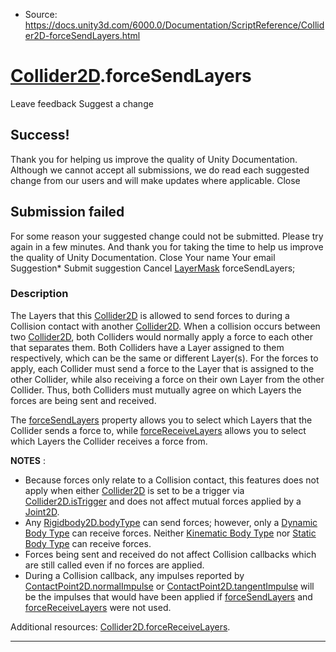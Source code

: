 * Source: https://docs.unity3d.com/6000.0/Documentation/ScriptReference/Collider2D-forceSendLayers.html

#  [Collider2D](https://docs.unity3d.com/6000.0/Documentation/ScriptReference/Collider2D.html).forceSendLayers
Leave feedback
Suggest a change
## Success!
Thank you for helping us improve the quality of Unity Documentation. Although we cannot accept all submissions, we do read each suggested change from our users and will make updates where applicable.
Close
## Submission failed
For some reason your suggested change could not be submitted. Please <a>try again</a> in a few minutes. And thank you for taking the time to help us improve the quality of Unity Documentation.
Close
Your name Your email Suggestion* Submit suggestion
Cancel
[LayerMask](https://docs.unity3d.com/6000.0/Documentation/ScriptReference/LayerMask.html) forceSendLayers; 
### Description
The Layers that this [Collider2D](https://docs.unity3d.com/6000.0/Documentation/ScriptReference/Collider2D.html) is allowed to send forces to during a Collision contact with another [Collider2D](https://docs.unity3d.com/6000.0/Documentation/ScriptReference/Collider2D.html).
When a collision occurs between two [Collider2D](https://docs.unity3d.com/6000.0/Documentation/ScriptReference/Collider2D.html), both Colliders would normally apply a force to each other that separates them. Both Colliders have a Layer assigned to them respectively, which can be the same or different Layer(s). For the forces to apply, each Collider must send a force to the Layer that is assigned to the other Collider, while also receiving a force on their own Layer from the other Collider. Thus, both Colliders must mutually agree on which Layers the forces are being sent and received.  
  
The [forceSendLayers](https://docs.unity3d.com/6000.0/Documentation/ScriptReference/Collider2D-forceSendLayers.html) property allows you to select which Layers that the Collider sends a force to, while [forceReceiveLayers](https://docs.unity3d.com/6000.0/Documentation/ScriptReference/Collider2D-forceReceiveLayers.html) allows you to select which Layers the Collider receives a force from.  
  
**NOTES** : 
  * Because forces only relate to a Collision contact, this features does not apply when either [Collider2D](https://docs.unity3d.com/6000.0/Documentation/ScriptReference/Collider2D.html) is set to be a trigger via [Collider2D.isTrigger](https://docs.unity3d.com/6000.0/Documentation/ScriptReference/Collider2D-isTrigger.html) and does not affect mutual forces applied by a [Joint2D](https://docs.unity3d.com/6000.0/Documentation/ScriptReference/Joint2D.html).
  * Any [Rigidbody2D.bodyType](https://docs.unity3d.com/6000.0/Documentation/ScriptReference/Rigidbody2D-bodyType.html) can send forces; however, only a [Dynamic Body Type](https://docs.unity3d.com/6000.0/Documentation/ScriptReference/RigidbodyType2D.Dynamic.html) can receive forces. Neither [Kinematic Body Type](https://docs.unity3d.com/6000.0/Documentation/ScriptReference/RigidbodyType2D.Kinematic.html) nor [Static Body Type](https://docs.unity3d.com/6000.0/Documentation/ScriptReference/RigidbodyType2D.Static.html) can receive forces.
  * Forces being sent and received do not affect Collision callbacks which are still called even if no forces are applied.
  * During a Collision callback, any impulses reported by [ContactPoint2D.normalImpulse](https://docs.unity3d.com/6000.0/Documentation/ScriptReference/ContactPoint2D-normalImpulse.html) or [ContactPoint2D.tangentImpulse](https://docs.unity3d.com/6000.0/Documentation/ScriptReference/ContactPoint2D-tangentImpulse.html) will be the impulses that would have been applied if [forceSendLayers](https://docs.unity3d.com/6000.0/Documentation/ScriptReference/Collider2D-forceSendLayers.html) and [forceReceiveLayers](https://docs.unity3d.com/6000.0/Documentation/ScriptReference/Collider2D-forceReceiveLayers.html) were not used.


Additional resources: [Collider2D.forceReceiveLayers](https://docs.unity3d.com/6000.0/Documentation/ScriptReference/Collider2D-forceReceiveLayers.html).
* * *

